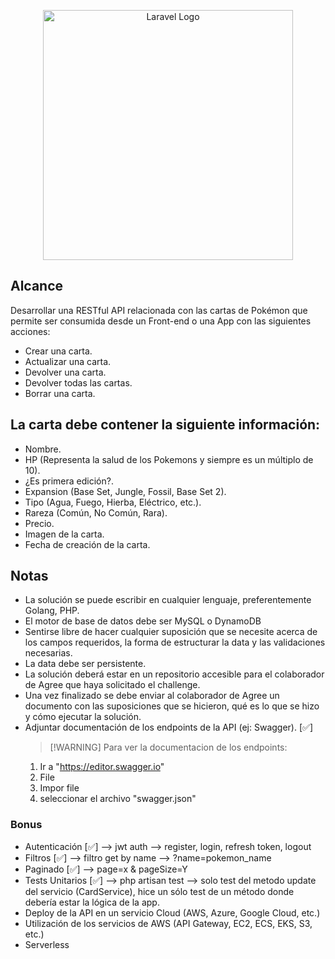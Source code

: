 <p align="center"><a href="https://laravel.com" target="_blank"><img src="https://www.agreemarket.com/ar/images/logo-nav.png" width="400" alt="Laravel Logo"></a></p>

## Alcance

Desarrollar una RESTful API relacionada con las cartas de Pokémon que permite ser
consumida desde un Front-end o una App con las siguientes acciones:

- Crear una carta.
- Actualizar una carta.
- Devolver una carta.
- Devolver todas las cartas.
- Borrar una carta.

## La carta debe contener la siguiente información:

- Nombre.
- HP (Representa la salud de los Pokemons y siempre es un múltiplo de 10).
- ¿Es primera edición?.
- Expansion (Base Set, Jungle, Fossil, Base Set 2).
- Tipo (Agua, Fuego, Hierba, Eléctrico, etc.).
- Rareza (Común, No Común, Rara).
- Precio.
- Imagen de la carta.
- Fecha de creación de la carta.

## Notas

- La solución se puede escribir en cualquier lenguaje, preferentemente Golang, PHP.
- El motor de base de datos debe ser MySQL o DynamoDB
- Sentirse libre de hacer cualquier suposición que se necesite acerca de los campos
requeridos, la forma de estructurar la data y las validaciones necesarias.
- La data debe ser persistente.
- La solución deberá estar en un repositorio accesible para el colaborador de Agree que haya solicitado el challenge.
- Una vez finalizado se debe enviar al colaborador de Agree un documento con las suposiciones que se hicieron, qué es lo que se hizo y cómo ejecutar la solución.
- Adjuntar documentación de los endpoints de la API (ej: Swagger). [✅]
    > [!WARNING] Para ver la documentacion de los endpoints:
    1) Ir a "https://editor.swagger.io"
    2) File
    3) Impor file
    4) seleccionar el archivo "swagger.json"

### Bonus

- Autenticación [✅] --> jwt auth --> register, login, refresh token, logout
- Filtros [✅] --> filtro get by name --> ?name=pokemon_name
- Paginado [✅] --> page=x & pageSize=Y
- Tests Unitarios [✅] --> php artisan test --> solo test del metodo update del servicio (CardService), hice un sólo test de un método donde debería estar la lógica de la app.
- Deploy de la API en un servicio Cloud (AWS, Azure, Google Cloud, etc.)
- Utilización de los servicios de AWS (API Gateway, EC2, ECS, EKS, S3, etc.)
- Serverless